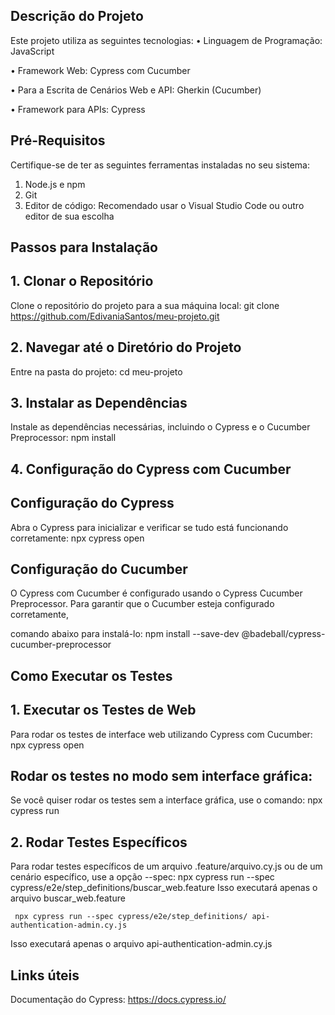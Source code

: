 
## Descrição do Projeto

Este projeto utiliza as seguintes tecnologias:
   •	Linguagem de Programação: JavaScript
   
   •	Framework Web: Cypress com Cucumber 
   
   •	Para a Escrita de Cenários Web e API: Gherkin (Cucumber)
   
   •	Framework para APIs: Cypress

## Pré-Requisitos
Certifique-se de ter as seguintes ferramentas instaladas no seu sistema:
  1.	Node.js e npm
  2.	Git
  3.	Editor de código: Recomendado usar o Visual Studio Code ou outro editor de sua escolha

## Passos para Instalação

## 1. Clonar o Repositório
Clone o repositório do projeto para a sua máquina local:
git clone https://github.com/EdivaniaSantos/meu-projeto.git
 
## 2. Navegar até o Diretório do Projeto
Entre na pasta do projeto:
cd meu-projeto

## 3. Instalar as Dependências
Instale as dependências necessárias, incluindo o Cypress e o Cucumber Preprocessor:
npm install

## 4. Configuração do Cypress com Cucumber
## Configuração do Cypress
Abra o Cypress para inicializar e verificar se tudo está funcionando corretamente:
npx cypress open

## Configuração do Cucumber
O Cypress com Cucumber é configurado usando o Cypress Cucumber Preprocessor. Para garantir que o Cucumber esteja configurado corretamente, 

comando abaixo para instalá-lo:
    npm install --save-dev @badeball/cypress-cucumber-preprocessor

## Como Executar os Testes
## 1. Executar os Testes de Web
Para rodar os testes de interface web utilizando Cypress com Cucumber:
    npx cypress open

##  Rodar os testes no modo sem interface gráfica:
Se você quiser rodar os testes sem a interface gráfica, use o comando:
    npx cypress run

## 2. Rodar Testes Específicos
Para rodar testes específicos de um arquivo .feature/arquivo.cy.js ou de um cenário específico, use a opção --spec:
    npx cypress run --spec cypress/e2e/step_definitions/buscar_web.feature
Isso executará apenas o arquivo buscar_web.feature

     npx cypress run --spec cypress/e2e/step_definitions/ api-authentication-admin.cy.js
Isso executará apenas o arquivo api-authentication-admin.cy.js

## Links úteis
Documentação do Cypress: https://docs.cypress.io/





